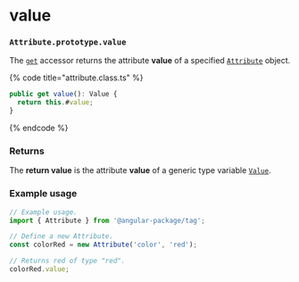 # value

### `Attribute.prototype.value`

The [`get`](https://developer.mozilla.org/en-US/docs/Web/JavaScript/Reference/Functions/get) accessor returns the attribute **value** of a specified [`Attribute`](../../attribute.md) object.

{% code title="attribute.class.ts" %}
```typescript
public get value(): Value {
  return this.#value;
}
```
{% endcode %}

### Returns

The **return value** is the attribute **value** of a generic type variable [`Value`](../../generic-type-variables.md#attribute-less-than...-value-greater-than).

### Example usage

```typescript
// Example usage.
import { Attribute } from '@angular-package/tag';

// Define a new Attribute.
const colorRed = new Attribute('color', 'red');

// Returns red of type "red".
colorRed.value;
```
